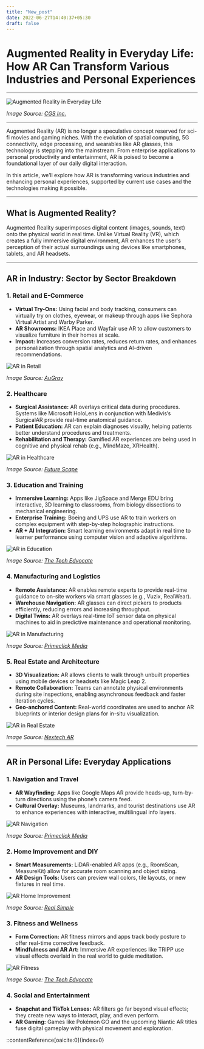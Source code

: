 ```yaml
---
title: "New_post"
date: 2022-06-27T14:40:37+05:30
draft: false
---
```


# Augmented Reality in Everyday Life: How AR Can Transform Various Industries and Personal Experiences

---

![Augmented Reality in Everyday Life](https://www.cgsinc.com/blog/wp-content/uploads/2016/07/AR-Impact.jpg)

*Image Source: [CGS Inc.](https://www.cgsinc.com/blog/5-ways-augmented-reality-impacts-your-daily-life)*

---

Augmented Reality (AR) is no longer a speculative concept reserved for sci-fi movies and gaming niches. With the evolution of spatial computing, 5G connectivity, edge processing, and wearables like AR glasses, this technology is stepping into the mainstream. From enterprise applications to personal productivity and entertainment, AR is poised to become a foundational layer of our daily digital interaction.

In this article, we’ll explore how AR is transforming various industries and enhancing personal experiences, supported by current use cases and the technologies making it possible.

---

## What is Augmented Reality?

Augmented Reality superimposes digital content (images, sounds, text) onto the physical world in real time. Unlike Virtual Reality (VR), which creates a fully immersive digital environment, AR enhances the user's perception of their actual surroundings using devices like smartphones, tablets, and AR headsets.

---

## AR in Industry: Sector by Sector Breakdown

### 1. **Retail and E-Commerce**

- **Virtual Try-Ons:** Using facial and body tracking, consumers can virtually try on clothes, eyewear, or makeup through apps like Sephora Virtual Artist and Warby Parker.
- **AR Showrooms:** IKEA Place and Wayfair use AR to allow customers to visualize furniture in their homes at scale.
- **Impact:** Increases conversion rates, reduces return rates, and enhances personalization through spatial analytics and AI-driven recommendations.

![AR in Retail](https://www.augray.com/wp-content/uploads/2018/02/AR-in-Retail.jpg)

*Image Source: [AuGray](https://www.augray.com/blog/augmented-reality-will-benefit-your-life/)*

### 2. **Healthcare**

- **Surgical Assistance:** AR overlays critical data during procedures. Systems like Microsoft HoloLens in conjunction with Medivis’s SurgicalAR provide real-time anatomical guidance.
- **Patient Education:** AR can explain diagnoses visually, helping patients better understand procedures and treatments.
- **Rehabilitation and Therapy:** Gamified AR experiences are being used in cognitive and physical rehab (e.g., MindMaze, XRHealth).

![AR in Healthcare](https://joinfuturescape.com/wp-content/uploads/2024/02/AR-in-Healthcare.jpg)

*Image Source: [Future Scape](https://joinfuturescape.com/2024/02/14/10-fascinating-examples-of-augmented-reality-in-everyday-life/)*

### 3. **Education and Training**

- **Immersive Learning:** Apps like JigSpace and Merge EDU bring interactive, 3D learning to classrooms, from biology dissections to mechanical engineering.
- **Enterprise Training:** Boeing and UPS use AR to train workers on complex equipment with step-by-step holographic instructions.
- **AR + AI Integration:** Smart learning environments adapt in real time to learner performance using computer vision and adaptive algorithms.

![AR in Education](https://www.thetechedvocate.org/wp-content/uploads/2024/02/AR-in-Education.jpg)

*Image Source: [The Tech Edvocate](https://www.thetechedvocate.org/10-cool-applications-of-ar-technology-in-everyday-life/)*

### 4. **Manufacturing and Logistics**

- **Remote Assistance:** AR enables remote experts to provide real-time guidance to on-site workers via smart glasses (e.g., Vuzix, RealWear).
- **Warehouse Navigation:** AR glasses can direct pickers to products efficiently, reducing errors and increasing throughput.
- **Digital Twins:** AR overlays real-time IoT sensor data on physical machines to aid in predictive maintenance and operational monitoring.

![AR in Manufacturing](https://primeclickmedia.com/wp-content/uploads/2023/06/AR-in-Manufacturing.jpg)

*Image Source: [Primeclick Media](https://primeclickmedia.com/augmented-reality-in-everyday-life/)*

### 5. **Real Estate and Architecture**

- **3D Visualization:** AR allows clients to walk through unbuilt properties using mobile devices or headsets like Magic Leap 2.
- **Remote Collaboration:** Teams can annotate physical environments during site inspections, enabling asynchronous feedback and faster iteration cycles.
- **Geo-anchored Content:** Real-world coordinates are used to anchor AR blueprints or interior design plans for in-situ visualization.

![AR in Real Estate](https://www.nextechar.com/wp-content/uploads/2023/05/AR-in-Real-Estate.jpg)

*Image Source: [Nextech AR](https://www.nextechar.com/blog/real-world-applications-of-augmented-reality)*

---

## AR in Personal Life: Everyday Applications

### 1. **Navigation and Travel**

- **AR Wayfinding:** Apps like Google Maps AR provide heads-up, turn-by-turn directions using the phone’s camera feed.
- **Cultural Overlay:** Museums, landmarks, and tourist destinations use AR to enhance experiences with interactive, multilingual info layers.

![AR Navigation](https://primeclickmedia.com/wp-content/uploads/2023/06/AR-Navigation.jpg)

*Image Source: [Primeclick Media](https://primeclickmedia.com/augmented-reality-in-everyday-life/)*

### 2. **Home Improvement and DIY**

- **Smart Measurements:** LiDAR-enabled AR apps (e.g., RoomScan, MeasureKit) allow for accurate room scanning and object sizing.
- **AR Design Tools:** Users can preview wall colors, tile layouts, or new fixtures in real time.

![AR Home Improvement](https://www.realsimple.com/wp-content/uploads/2023/02/AR-Home-Design.jpg)

*Image Source: [Real Simple](https://www.realsimple.com/ar-home-design-6831070)*

### 3. **Fitness and Wellness**

- **Form Correction:** AR fitness mirrors and apps track body posture to offer real-time corrective feedback.
- **Mindfulness and AR Art:** Immersive AR experiences like TRIPP use visual effects overlaid in the real world to guide meditation.

![AR Fitness](https://www.thetechedvocate.org/wp-content/uploads/2024/02/AR-Fitness.jpg)

*Image Source: [The Tech Edvocate](https://www.thetechedvocate.org/10-cool-applications-of-ar-technology-in-everyday-life/)*

### 4. **Social and Entertainment**

- **Snapchat and TikTok Lenses:** AR filters go far beyond visual effects; they create new ways to interact, play, and even perform.
- **AR Gaming:** Games like Pokémon GO and the upcoming Niantic AR titles fuse digital gameplay with physical movement and exploration.

::contentReference[oaicite:0]{index=0}